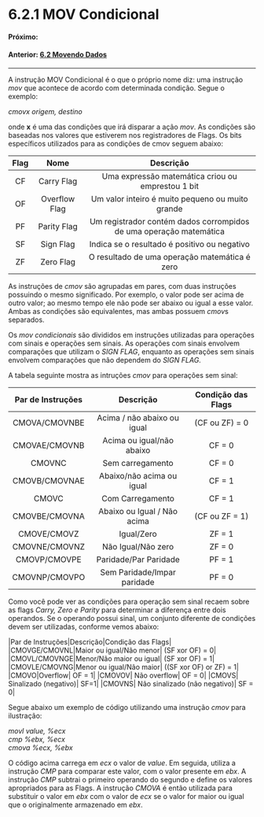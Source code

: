 # 6.2.1 MOV Condicional

#### Próximo: 
#### Anterior: [6.2 Movendo Dados](./baixo-nivel/movendo_dados.md) 

---  
  
A instrução MOV Condicional é o que o próprio nome diz: uma instrução *mov* que acontece de acordo com determinada condição. Segue o exemplo:  

*cmovx origem, destino*  

onde **x** é uma das condições que irá disparar a ação *mov*. As condições são baseadas nos valores que estiverem nos registradores de Flags. Os bits específicos utilizados para as condições de cmov seguem abaixo:  

|Flag|Nome|Descrição|
|:---:|:---:|:---:|
| CF | Carry Flag |  Uma expressão matemática criou ou emprestou 1 bit |
| OF | Overflow Flag | Um valor inteiro é muito pequeno ou muito grande |
| PF | Parity Flag | Um registrador contém dados corrompidos de uma operação matemática |
| SF | Sign Flag |  Indica se o resultado é positivo ou negativo |
| ZF | Zero  Flag | O resultado de uma operação matemática é zero |  

As instruções de *cmov* são agrupadas em pares, com duas instruções possuindo o mesmo significado. Por exemplo, o valor pode ser acima de outro valor; ao mesmo tempo ele não pode ser abaixo ou igual a esse valor. Ambas as condições são equivalentes, mas ambas possuem *cmov*s separados.  

Os *mov condicionais* são divididos em instruções utilizadas para operações com sinais e operações sem sinais. As operações com sinais envolvem comparações que utilizam o *SIGN FLAG*, enquanto as operações sem sinais envolvem comparações que não dependem do *SIGN FLAG*.  

A tabela seguinte mostra as intruções *cmov* para operações sem sinal:  

|Par de Instruções|Descrição| Condição das Flags|
|:---:|:---:|:---:|
|CMOVA/CMOVNBE|Acima / não abaixo ou igual| (CF ou ZF) = 0|
|CMOVAE/CMOVNB|Acima ou igual/não abaixo| CF = 0|
|CMOVNC|Sem carregamento| CF = 0|
|CMOVB/CMOVNAE|Abaixo/não acima ou igual| CF = 1|
|CMOVC|Com Carregamento| CF = 1|
|CMOVBE/CMOVNA|Abaixo ou Igual / Não acima| (CF ou ZF = 1)
|CMOVE/CMOVZ|Igual/Zero| ZF = 1|
|CMOVNE/CMOVNZ|Não Igual/Não zero| ZF = 0|
|CMOVP/CMOVPE|Paridade/Par Paridade| PF = 1|
|CMOVNP/CMOVPO|Sem Paridade/Impar paridade| PF = 0|  

Como você pode ver as condições para operação sem sinal recaem sobre as flags *Carry, Zero e Parity* para determinar a diferença entre dois operandos. Se o operando possui sinal, um conjunto diferente de condições devem ser utilizadas, conforme vemos abaixo:  

|Par de Instruções|Descrição|Condição das Flags|
|CMOVGE/CMOVNL|Maior ou igual/Não menor| (SF xor OF) = 0|
|CMOVL/CMOVNGE|Menor/Não maior ou igual| (SF xor OF) = 1|
|CMOVLE/CMOVNG|Menor ou igual/Não maior| ((SF xor OF) or ZF) = 1|
|CMOVO|Overflow| OF = 1|
|CMOVOV| Não overflow| OF = 0|
|CMOVS| Sinalizado (negativo)| SF=1|
|CMOVNS| Não sinalizado (não negativo)| SF = 0|  

Segue abaixo um exemplo de código utilizando uma instrução *cmov* para ilustração:  

*movl value, %ecx*  
*cmp %ebx, %ecx*  
*cmova %ecx, %ebx*  

O código acima carrega em *ecx* o valor de *value*. Em seguida, utiliza a instrução *CMP* para comparar este valor, com o valor presente em *ebx*. A instrução *CMP* subtrai o primeiro operando do segundo e define os valores apropriados para as Flags. A instrução *CMOVA* é então utilizada para substituir o valor em *ebx* com o valor de *ecx* se o valor for maior ou igual que o originalmente armazenado em *ebx*.

